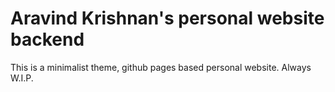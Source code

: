 # Aravind Krishnan's personal website backend

This is a minimalist theme, github pages based personal website. Always W.I.P.
